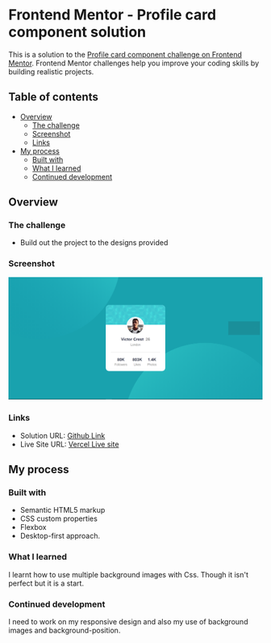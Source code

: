 # Frontend Mentor - Profile card component solution

This is a solution to the [Profile card component challenge on Frontend Mentor](https://www.frontendmentor.io/challenges/profile-card-component-cfArpWshJ). Frontend Mentor challenges help you improve your coding skills by building realistic projects. 

## Table of contents

- [Overview](#overview)
  - [The challenge](#the-challenge)
  - [Screenshot](#screenshot)
  - [Links](#links)
- [My process](#my-process)
  - [Built with](#built-with)
  - [What I learned](#what-i-learned)
  - [Continued development](#continued-development)

## Overview

### The challenge

- Build out the project to the designs provided

### Screenshot

![](./Livescreenshot.png)

### Links

- Solution URL: [Github Link](https://github.com/ayeniDan/preview-card)
- Live Site URL: [Vercel Live site](https://preview-card-main-nu.vercel.app/)

## My process

### Built with

- Semantic HTML5 markup
- CSS custom properties
- Flexbox
- Desktop-first approach.

### What I learned

I learnt how to use multiple background images with Css. Though it isn't perfect but it is a start.

### Continued development

I need to work on my responsive design and also my use of background images and background-position.
